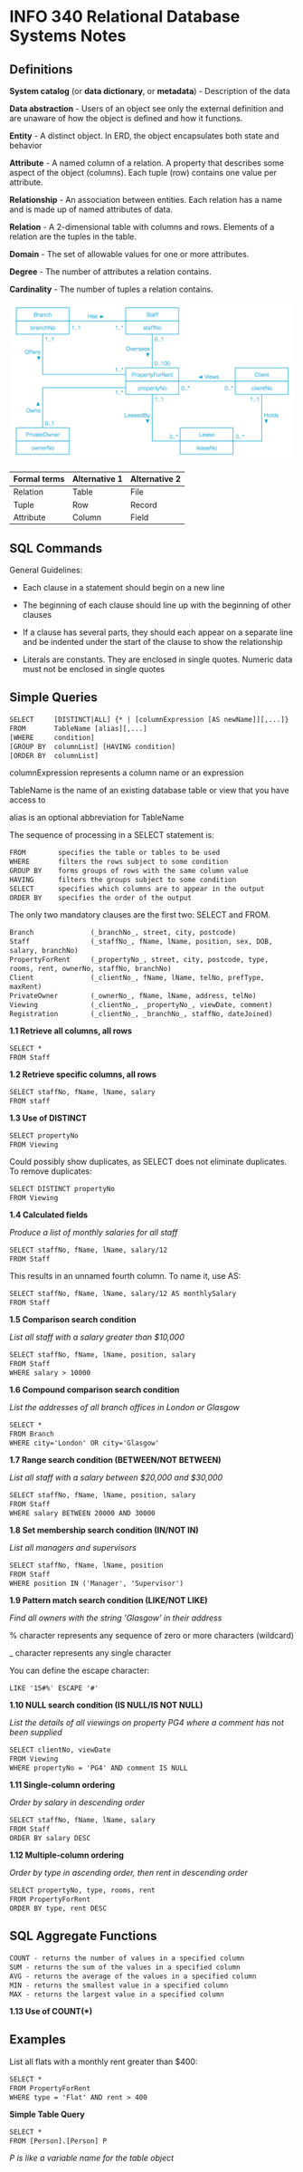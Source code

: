 INFO 340 Relational Database Systems Notes
==========================================

Definitions
-----------
__System catalog__ (or __data dictionary__, or __metadata__) - Description of the data

__Data abstraction__ - Users of an object see only the external definition and are unaware of how the object is defined and how it functions.

__Entity__ - A distinct object. In ERD, the object encapsulates both state and behavior

__Attribute__ - A named column of a relation. A property that describes some aspect of the object (columns). Each tuple (row) contains one value per attribute.

__Relationship__ - An association between entities. Each relation has a name and is made up of named attributes of data.

__Relation__ - A 2-dimensional table with columns and rows. Elements of a relation are the tuples in the table.

__Domain__ - The set of allowable values for one or more attributes.

__Degree__ - The number of attributes a relation contains.

__Cardinality__ - The number of tuples a relation contains.

![Example Entity–Relationship diagram](img/erd-example-1.png)

| Formal terms | Alternative 1 | Alternative 2 |
|--------------|---------------|---------------|
| Relation     | Table         | File          |
| Tuple        | Row           | Record        |
| Attribute    | Column        | Field         |

SQL Commands
------------
General Guidelines:

* Each clause in a statement should begin on a new line

* The beginning of each clause should line up with the beginning of other clauses

* If a clause has several parts, they should each appear on a separate line and be indented under the start of the clause to show the relationship

* Literals are constants. They are enclosed in single quotes. Numeric data must not be enclosed in single quotes

Simple Queries
--------------
    SELECT     [DISTINCT|ALL] {* | [columnExpression [AS newName]][,...]}
    FROM       TableName [alias][,...]
    [WHERE     condition]
    [GROUP BY  columnList] [HAVING condition]
    [ORDER BY  columnList]

columnExpression represents a column name or an expression

TableName is the name of an existing database table or view that you have access to

alias is an optional abbreviation for TableName

The sequence of processing in a SELECT statement is:

    FROM        specifies the table or tables to be used
    WHERE       filters the rows subject to some condition
    GROUP BY    forms groups of rows with the same column value
    HAVING      filters the groups subject to some condition
    SELECT      specifies which columns are to appear in the output
    ORDER BY    specifies the order of the output

The only two mandatory clauses are the first two: SELECT and FROM.

    Branch              (_branchNo_, street, city, postcode)
    Staff               (_staffNo_, fName, lName, position, sex, DOB, salary, branchNo)
    PropertyForRent     (_propertyNo_, street, city, postcode, type, rooms, rent, ownerNo, staffNo, branchNo)
    Client              (_clientNo_, fName, lName, telNo, prefType, maxRent)
    PrivateOwner        (_ownerNo_, fName, lName, address, telNo)
    Viewing             (_clientNo_, _propertyNo_, viewDate, comment)
    Registration        (_clientNo_, _branchNo_, staffNo, dateJoined)

__1.1 Retrieve all columns, all rows__

    SELECT *
    FROM Staff

__1.2 Retrieve specific columns, all rows__

    SELECT staffNo, fName, lName, salary
    FROM staff

__1.3 Use of DISTINCT__

    SELECT propertyNo
    FROM Viewing

Could possibly show duplicates, as SELECT does not eliminate duplicates. To remove duplicates:

    SELECT DISTINCT propertyNo
    FROM Viewing

__1.4 Calculated fields__

_Produce a list of monthly salaries for all staff_

    SELECT staffNo, fName, lName, salary/12
    FROM Staff

This results in an unnamed fourth column. To name it, use AS:

    SELECT staffNo, fName, lName, salary/12 AS monthlySalary
    FROM Staff

__1.5 Comparison search condition__

_List all staff with a salary greater than $10,000_

    SELECT staffNo, fName, lName, position, salary
    FROM Staff
    WHERE salary > 10000

__1.6 Compound comparison search condition__

_List the addresses of all branch offices in London or Glasgow_

    SELECT *
    FROM Branch
    WHERE city='London' OR city='Glasgow'

__1.7 Range search condition (BETWEEN/NOT BETWEEN)__

_List all staff with a salary between $20,000 and $30,000_

    SELECT staffNo, fName, lName, position, salary
    FROM Staff
    WHERE salary BETWEEN 20000 AND 30000

__1.8 Set membership search condition (IN/NOT IN)__

_List all managers and supervisors_

    SELECT staffNo, fName, lName, position
    FROM Staff
    WHERE position IN ('Manager', 'Supervisor')

__1.9 Pattern match search condition (LIKE/NOT LIKE)__

_Find all owners with the string 'Glasgow' in their address_

% character represents any sequence of zero or more characters (wildcard)

_ character represents any single character


You can define the escape character: 
    
    LIKE '15#%' ESCAPE '#'

__1.10 NULL search condition (IS NULL/IS NOT NULL)__

_List the details of all viewings on property PG4 where a comment has not been supplied_

    SELECT clientNo, viewDate
    FROM Viewing
    WHERE propertyNo = 'PG4' AND comment IS NULL

__1.11 Single-column ordering__

_Order by salary in descending order_

    SELECT staffNo, fName, lName, salary
    FROM Staff
    ORDER BY salary DESC

__1.12 Multiple-column ordering__

_Order by type in ascending order, then rent in descending order_

    SELECT propertyNo, type, rooms, rent
    FROM PropertyForRent
    ORDER BY type, rent DESC

SQL Aggregate Functions
-----------------------
    COUNT - returns the number of values in a specified column
    SUM - returns the sum of the values in a specified column
    AVG - returns the average of the values in a specified column
    MIN - returns the smallest value in a specified column
    MAX - returns the largest value in a specified column

__1.13 Use of COUNT(*)__



Examples
--------
List all flats with a monthly rent greater than $400:

    SELECT *
    FROM PropertyForRent
    WHERE type = 'Flat' AND rent > 400


__Simple Table Query__

    SELECT *
    FROM [Person].[Person] P

_P is like a variable name for the table object_

